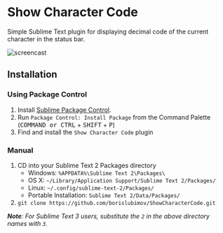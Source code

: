 # Show Character Code

Simple Sublime Text plugin for displaying decimal code of the current character in the status bar.

![screencast](http://i.imgur.com/t2nGYz1.gif?1)

## Installation

### Using Package Control

1. Install [Sublime Package Control](http://wbond.net/sublime_packages/package_control/installation).
2. Run `Package Control: Install Package` from the Command Palette (<kbd>COMMAND or CTRL</kbd> + <kbd>SHIFT</kbd> + <kbd>P</kbd>)
3. Find and install the `Show Character Code` plugin

### Manual

1. CD into your Sublime Text 2 Packages directory
	* Windows: `%APPDATA%\Sublime Text 2\Packages\`
	* OS X: `~/Library/Application Support/Sublime Text 2/Packages/`
	* Linux: `~/.config/sublime-text-2/Packages/`
	* Portable Installation: `Sublime Text 2/Data/Packages/`
2. `git clone https://github.com/borislubimov/ShowCharacterCode.git`

_**Note**: For Sublime Text 3 users, substitute the `2` in the above directory names with `3`._
